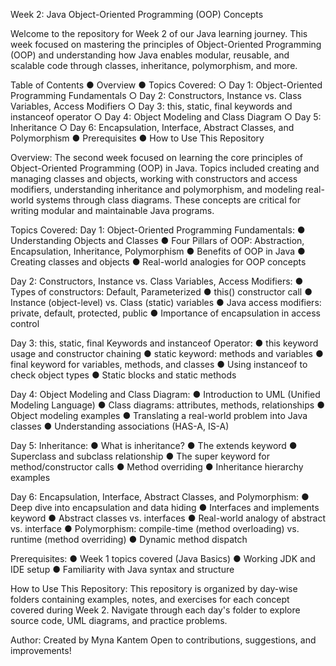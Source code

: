 Week 2: Java Object-Oriented Programming (OOP) Concepts

Welcome to the repository for Week 2 of our Java learning journey. 
This week focused on mastering the principles of Object-Oriented Programming (OOP) and understanding how Java enables modular, reusable, and scalable code through classes, inheritance, polymorphism, and more.

Table of Contents
  ● Overview
  ● Topics Covered:
     ○ Day 1: Object-Oriented Programming Fundamentals
     ○ Day 2: Constructors, Instance vs. Class Variables, Access Modifiers
     ○ Day 3: this, static, final keywords and instanceof operator
     ○ Day 4: Object Modeling and Class Diagram
     ○ Day 5: Inheritance
     ○ Day 6: Encapsulation, Interface, Abstract Classes, and Polymorphism
 ● Prerequisites
 ● How to Use This Repository

Overview:
The second week focused on learning the core principles of Object-Oriented Programming (OOP) in Java. 
Topics included creating and managing classes and objects, working with constructors and access modifiers, understanding inheritance and polymorphism, and modeling real-world systems through class diagrams. 
These concepts are critical for writing modular and maintainable Java programs.

Topics Covered:
Day 1: Object-Oriented Programming Fundamentals:
● Understanding Objects and Classes
● Four Pillars of OOP: Abstraction, Encapsulation, Inheritance, Polymorphism
● Benefits of OOP in Java
● Creating classes and objects
● Real-world analogies for OOP concepts

Day 2: Constructors, Instance vs. Class Variables, Access Modifiers:
● Types of constructors: Default, Parameterized
● this() constructor call
● Instance (object-level) vs. Class (static) variables
● Java access modifiers: private, default, protected, public
● Importance of encapsulation in access control

Day 3: this, static, final Keywords and instanceof Operator:
● this keyword usage and constructor chaining
● static keyword: methods and variables
● final keyword for variables, methods, and classes
● Using instanceof to check object types
● Static blocks and static methods

Day 4: Object Modeling and Class Diagram:
● Introduction to UML (Unified Modeling Language)
● Class diagrams: attributes, methods, relationships
● Object modeling examples
● Translating a real-world problem into Java classes
● Understanding associations (HAS-A, IS-A)

Day 5: Inheritance:
● What is inheritance?
● The extends keyword
● Superclass and subclass relationship
● The super keyword for method/constructor calls
● Method overriding
● Inheritance hierarchy examples

Day 6: Encapsulation, Interface, Abstract Classes, and Polymorphism:
● Deep dive into encapsulation and data hiding
● Interfaces and implements keyword
● Abstract classes vs. interfaces
● Real-world analogy of abstract vs. interface
● Polymorphism: compile-time (method overloading) vs. runtime (method overriding)
● Dynamic method dispatch

Prerequisites:
● Week 1 topics covered (Java Basics)
● Working JDK and IDE setup
● Familiarity with Java syntax and structure

How to Use This Repository:
This repository is organized by day-wise folders containing examples, notes, and exercises for each concept covered during Week 2. Navigate through each day's folder to explore source code, UML diagrams, and practice problems.


Author:
Created by Myna Kantem
Open to contributions, suggestions, and improvements!
